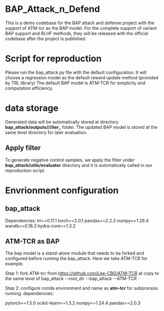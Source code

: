 # BAP_Attack_n_Defend
This is a demo codebase for the BAP attack and defense project with the support of ATM-tcr as the BAP model. For the complete support of variant BAP support and RLHF methods, they will be released with the official codebase after the project is published. 

# Script for reproduction
Please run the bap_attack.py file with the default configuration. It will choose a regression model as the default reward update method (provided by TRL library)
The default BAP model is ATM-TCR for simplicity and computation efficiency.


# data storage
Generated data will be automatically stored at directory **bap_attack/outputs/<Y-M-D>/<H-M-S>/iter_<Number>** folder. The updated BAP model is stored at the same level directory for later evaluation.

## Apply filter 
To generate negative control samples, we apply the filter under **bap_attack/utils/evaluator** directory and it is automatically called in our reproduction script. 

# Envrionment configuration

## bap_attack

Dependencies:
trl==0.11.1 
torch==2.0.1 
pandas==2.2.3
numpy==1.26.4
wandb==0.18.3
hydra-core==1.3.2

## ATM-TCR as BAP
The bap model is a stand-alone module that needs to be forked and configured before running the bap_attack. Here we take ATM-TCR for example.

Step 1: 
fork ATM-tcr from https://github.com/Lee-CBG/ATM-TCR at copy to the same level of bap_attack
--root_dir
  --bap_attack
  --ATM-TCR

Step 2: 
configure conda environment and name as **atm-tcr** for subprocess running.
dependencies:

pytorch==1.5.0
scikit-learn==1.3.2 
numpy==1.24.4
pandas==2.0.3
